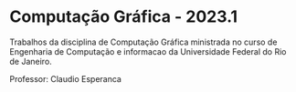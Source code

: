 # Computação Gráfica - 2023.1
Trabalhos da disciplina de Computação Gráfica ministrada no curso de Engenharia de Computação e informacao da Universidade Federal do Rio de Janeiro.

Professor: Claudio Esperanca
